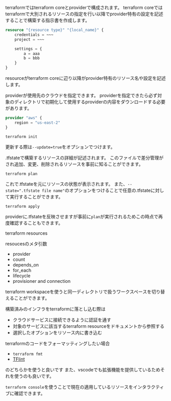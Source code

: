 terraformではterraform coreとproviderで構成されます。
terraform coreではterraformで大別されるリソースの指定を行い以降でprovider特有の設定を記述することで構築する指示書を作成します。

```tf
resource "{resource type}" "{local_name}" {
    credentials = ~~~
    project = ~~~

    settings = {
        a = aaa
        b = bbb
    }
}
```
resourceがterraform coreに辺り以降がprovider特有のリソース名や設定を記述します。



providerが使用先のクラウドを指定できます。
providerを指定できたら必ず対象のディレクトリで初期化して使用するproviderの内容をダウンロードする必要があります。

```tf
provider "aws" {
    region = "us-east-2"
}
```

```
terraform init
```

更新する際は`--update=true`をオプションでつけます。

.tfstateで構築するリソースの詳細が記述されます。
このファイルで差分管理がされ追加、変更、削除されるリソースを事前に知ることができます。

```
terraform plan
```

これで.tfstateを元にリソースの状態が表示されます。
また、`--state=".tfstate file name"`のオプションをつけることで任意の.tfstateに対して実行することができます。

```
terraform apply
```

providerに.tfstateを反映させますが事前に`plan`が実行されるためこの時点で再度確認することもできます。

terraform resources

resoucesのメタ引数
- provider
- count
- depends_on
- for_each
- lifecycle
- provisioner and connection

terraform workspaceを使うと同一ディレクトリで扱うワークスペースを切り替えることができます。

構築済みのインフラをterraformに落とし込む際は
- クラウドサービスに接続できるように認証を通す
- 対象のサービスに該当するterraform resourceをドキュメントから参照する
- 選択したオプションをリソース内に書き込む

terraformのコードをフォーマッティングしたい場合
- `terraform fmt`
- [TFlint](https://github.com/terraform-linters/tflint)

のどちらかを使うと良いです
また、vscodeでも拡張機能を提供しているためそれを使うのも良いです。

`terraform console`を使うことで現在の適用しているリソースをインタラクティブに確認できます。